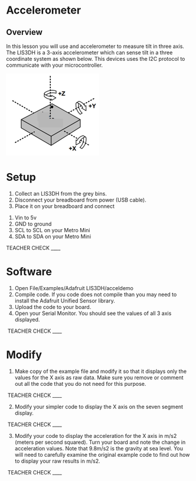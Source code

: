 # Accelerometer

## Overview

In this lesson you will use and accelerometer to measure tilt in three axis. The LIS3DH is a 3-axis accelerometer which can sense tilt in a three coordinate system as shown below. This devices uses the I2C protocol to communicate with your microcontroller.

![](images/image6.png)

# Setup

1.  Collect an LIS3DH from the grey bins.
2.  Disconnect your breadboard from power (USB cable).
3.  Place it on your breadboard and connect

<!-- end list -->

1.  Vin to 5v
2.  GND to ground
3.  SCL to SCL on your Metro Mini
4.  SDA to SDA on your Metro Mini

TEACHER CHECK \_\_\_\_

# Software

1.  Open File/Examples/Adafruit LIS3DH/acceldemo
2.  Compile code. If you code does not compile than you may need to install the Adafruit Unified Sensor library.
3.  Upload the code to your board.
4.  Open your Serial Monitor. You should see the values of all 3 axis displayed.

 TEACHER CHECK \_\_\_\_

# Modify

1.  Make copy of the example file and modify it so that it displays only the values for the X axis as raw data. Make sure you remove or comment out all the code that you do not need for this purpose.

 TEACHER CHECK \_\_\_\_

2.  Modify your simpler code to display the X axis on the seven segment display.

 TEACHER CHECK \_\_\_\_

3.  Modify your code to display the acceleration for the X axis in m/s2 (meters per second squared). Turn your board and note the change in acceleration values. Note that 9.8m/s2 is the gravity at sea level. You will need to carefully examine the original example code to find out how to display your raw results in m/s2.

 TEACHER CHECK \_\_\_\_
